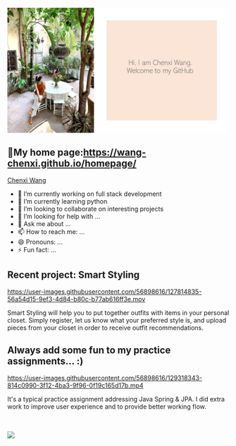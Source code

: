 <a href="https://wang-chenxi.github.io/homepage/"><img width = 1214px src="https://github.com/wang-chenxi/CodingDojoAssignments/blob/master/0.Pre_Bootcamp/Presentation1.jpg" /> </a>                                                                                                                      
                                                                                                                             
## 👋My home page:https://wang-chenxi.github.io/homepage/

<div class="badge-base LI-profile-badge" data-locale="en_US" data-size="medium" data-theme="light" data-type="VERTICAL" data-vanity="chenxi-wang-us" data-version="v1"><a class="badge-base__link LI-simple-link" href="https://www.linkedin.com/in/chenxi-wang-us?trk=profile-badge">Chenxi Wang</a></div>
              

- 🔭 I’m currently working on full stack development
- 🌱 I’m currently learning python
- 👯 I’m looking to collaborate on interesting projects
- 🤔 I’m looking for help with ...
- 💬 Ask me about ...
- 📫 How to reach me: ...
- 😄 Pronouns: ...
- ⚡ Fun fact: ...

## Recent project: Smart Styling
https://user-images.githubusercontent.com/56898616/127814835-56a54d15-9ef3-4d84-b80c-b77ab616ff3e.mov

Smart Styling will help you to put together outfits with items in your personal closet. Simply register, let us know what your preferred style is, and upload pieces from your closet in order to receive outfit recommendations.

## Always add some fun to my practice assignments... :)
https://user-images.githubusercontent.com/56898616/129318343-814c0990-3f12-4ba3-9f96-0f19c165d17b.mp4

It's a typical practice assignment addressing Java Spring & JPA. I did extra work to improve user experience and to provide better working flow.

<br/><br/>
<a href="https://hits.seeyoufarm.com"><img src="https://hits.seeyoufarm.com/api/count/incr/badge.svg?url=https%3A%2F%2Fgithub.com%2Fwang-chenxi&count_bg=%2398DC58&title_bg=%23FBE5D7&icon=&icon_color=%23E7E7E7&title=Visits&edge_flat=false"/></a>
